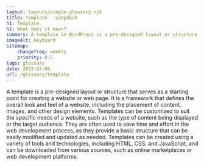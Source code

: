 ```yaml
--- 
layout: layouts/single-glossary.njk
title: Template - Loopdash
h1: Template
h2: What does it mean?
summary: A template in WordPress is a pre-designed layout or structure that can be used to create consistent pages or posts on a website.
imageAlt: keyboard
sitemap:
	changefreq: weekly
	priority: 0.5
tags: glossary
date: 2023-03-06
url: /glossary/template
---
```


A template is a pre-designed layout or structure that serves as a starting point for creating a website or web page. It is a framework that defines the overall look and feel of a website, including the placement of content, images, and other design elements. Templates can be customized to suit the specific needs of a website, such as the type of content being displayed or the target audience. They are often used to save time and effort in the web development process, as they provide a basic structure that can be easily modified and updated as needed. Templates can be created using a variety of tools and technologies, including HTML, CSS, and JavaScript, and can be downloaded from various sources, such as online marketplaces or web development platforms.
